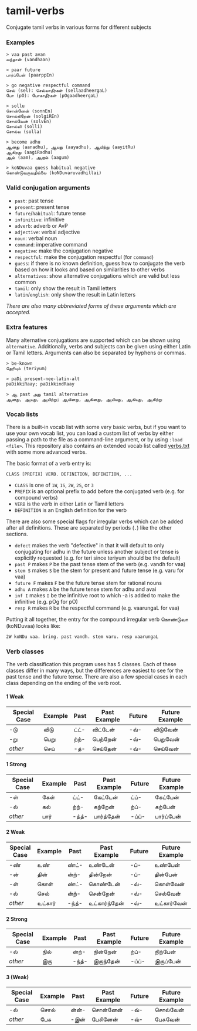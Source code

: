 # tamil-verbs

Conjugate tamil verbs in various forms for different subjects

### Examples

```
> vaa past avan
வந்தான் (vandhaan)
```

```
> paar future
பார்ப்பேன் (paarppEn)
```

```
> go negative respectful command
செல் (sel): செல்லாதீர்கள் (sellaadheergaL)
போ (pO): போகாதீர்கள் (pOgaadheergaL)
```

```
> sollu
சொன்னேன் (sonnEn)
சொல்கிறேன் (solgiREn)
சொல்வேன் (solvEn)
சொல்லி (solli)
சொல்ல (solla)
```

```
> become adhu
ஆனது (aanadhu), ஆயது (aayadhu), ஆயிற்று (aayitRu)
ஆகிறது (aagiRadhu)
ஆம் (aam), ஆகும் (aagum)
```

```
> koNDuvaa guess habitual negative
கொண்டுவருவதில்லை (koNDuvaruvadhillai)
```

### Valid conjugation arguments

- `past`: past tense
- `present`: present tense
- `future`/`habitual`: future tense
- `infinitive`: infinitive
- `adverb`: adverb or AvP
- `adjective`: verbal adjective
- `noun`: verbal noun
- `command`: imperative command
- `negative`: make the conjugation negative
- `respectful`: make the conjugation respectful (for `command`)
- `guess`: if there is no known definition, guess how to conjugate the verb
  based on how it looks and based on similarities to other verbs
- `alternatives`: show alternative conjugations which are valid but less common
- `tamil`: only show the result in Tamil letters
- `latin`/`english`: only show the result in Latin letters

*There are also many abbreviated forms of these arguments which are accepted.*

### Extra features

Many alternative conjugations are supported which can be shown using
`alternative`. Additionally, verbs and subjects can be given using either Latin
or Tamil letters. Arguments can also be separated by hyphens or commas.

```
> be-known
தெரியும் (teriyum)
```

```
> paDi present-nee-latin-alt
paDikkiRaay; paDikkindRaay
```

```
> ஆ past அது tamil alternative
ஆனது, ஆயது, ஆயிற்று; ஆயினது, ஆகினது, ஆயியது, ஆகியது, ஆகிற்று
```

### Vocab lists

There is a built-in vocab list with some very basic verbs, but if you want to
use your own vocab list, you can load a custom list of verbs by either passing a
path to the file as a command-line argument, or by using `:load <file>`. This
repository also contains an extended vocab list called [verbs.txt](verbs.txt)
with some more advanced verbs.

The basic format of a verb entry is:

```
CLASS [PREFIX] VERB. DEFINITION, DEFINITION, ...
```

- `CLASS` is one of `1W`, `1S`, `2W`, `2S`, or `3`
- `PREFIX` is an optional prefix to add before the conjugated verb
  (e.g. for compound verbs)
- `VERB` is the verb in either Latin or Tamil letters
- `DEFINITION` is an English definition for the verb

There are also some special flags for irregular verbs which can be added after
all definitions. These are separated by periods (`.`) like the other sections.

- `defect` makes the verb "defective" in that it will default to only
  conjugating for adhu in the future unless another subject or tense is
  explicitly requested (e.g. for teri since teriyum should be the default)
- `past P` makes `P` be the past tense stem of the verb (e.g. vandh for vaa)
- `stem S` makes `S` be the stem for present and future tense
  (e.g. varu for vaa)
- `future F` makes `F` be the future tense stem for rational nouns
- `adhu A` makes `A` be the future tense stem for adhu and avai
- `inf I` makes `I` be the infinitive root to which -a is added to make the
  infinitive (e.g. pOg for pO)
- `resp R` makes `R` be the respectful command (e.g. vaarungaL for vaa)

Putting it all together, the entry for the compound irregular verb கொண்டுவா
(koNDuvaa) looks like:

```
2W koNDu vaa. bring. past vandh. stem varu. resp vaarungaL
```

### Verb classes

The verb classification this program uses has 5 classes. Each of these classes
differ in many ways, but the differences are easiest to see for the past tense
and the future tense. There are also a few special cases in each class depending
on the ending of the verb root.

#### 1 Weak

| Special Case | Example | Past | Past Example | Future | Future Example |
| --- | --- | --- | --- | --- | --- |
| -டு | விடு | ட்ட்- | விட்டேன் | -வ்- | விடுவேன் |
| -று |  பெறு | ற்ற்- | பெற்றேன் | -வ்- | பெறுவேன் |
| *other* | செய் | -த்- | செய்தேன் | -வ்- | செய்வேன் |

#### 1 Strong

| Special Case | Example | Past | Past Example | Future | Future Example |
| --- | --- | --- | --- | --- | --- |
| -ள் | கேள் | ட்ட்- | கேட்டேன் | ட்ப்- | கேட்பேன் |
| -ல் | கல் | ற்ற்- | கற்றேன் | ற்ப்- | கற்பேன் |
| *other* | பார் | -த்த்- | பார்த்தேன் | -ப்ப்- | பார்ப்பேன் |

#### 2 Weak

| Special Case | Example | Past | Past Example | Future | Future Example |
| --- | --- | --- | --- | --- | --- |
| -ண் | உண் | ண்ட்- | உண்டேன் | -ப்- | உண்பேன் |
| -ன் | தின் | ன்ற்- | தின்றேன் | -ப்- | தின்பேன் |
| -ள் | கொள் | ண்ட்- | கொண்டேன் | -வ்- | கொள்வேன் |
| -ல் | செல் | ன்ற்- | சென்றேன் | -வ்- | செல்வேன் |
| *other* | உட்கார் | -ந்த்- | உட்கார்ந்தேன் | -வ்- | உட்கார்வேன் |

#### 2 Strong

| Special Case | Example | Past | Past Example | Future | Future Example |
| --- | --- | --- | --- | --- | --- |
| -ல் | நில் | ன்ற்- | நின்றேன் | ற்ப்- | நிற்பேன் |
| *other* | இரு | -ந்த்- | இருந்தேன் | -ப்ப்- | இருப்பேன் |

#### 3 (Weak)

| Special Case | Example | Past | Past Example | Future | Future Example |
| --- | --- | --- | --- | --- | --- |
| -ல் | சொல் | ன்ன்- | சொன்னேன் | -வ்- | சொல்வேன் |
| *other* | பேசு | -இன் | பேசினேன் | -வ்- | பேசுவேன் |

